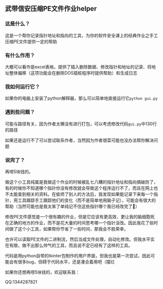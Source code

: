 ## 武带信安压缩PE文件作业helper

### 这是什么？

这是一个帮你记录指针地址和指向的工具，为你的软件安全课上的经典作业之手工压缩PE文件提供一定的帮助

### 有什么作用？

大概可以看作是excel表格，提供了插入删除数据、修改指针和地址的记录、将地址整体偏移（这项功能会在删除DOS插桩程序时提供帮助）和生成日志

### 我如何运行它？

如果你的电脑上安装了python解释器，那么可以简单地直接运行它`python gui.py`

### 遇到些问题？

可能与路径有关，因为作者太懒没有进行打包，可以考虑修改代码`gui.py`中130行的路径

如果还是运行不了可以尝试联系作者，当然因为作者很菜可能也没办法帮你解决问题

### 说完了？

再唠5块钱的。

做这个小工具纯属是我做这个作业的时候被乱七八糟的指针地址和指向搞破防了，有的时候你不知道哪个指针你没有修改就会导致这个程序运行不了，而且在网上也不太能查到相关的资料。在偷师了别人的方法后，我发现如果能记录下来每一个指针，用工具跟踪手工跟踪他们的变化（而不是简单地用脑子记），可能会有很大的帮助（当然可能也是我太笨了单纯记不住这些指针哪个我已经改完了🤦‍）

修改PE文件感觉是一个很有趣的作业，但是它应该有更高效、更让我的脑细胞死在正确的地方的作业，而不是花大量的时间思考哪一个指针没改。因此我花了些时间做了这个小工具，如果帮你节省了一些时间，那我会不胜荣幸。

也许可以读取PE文件的二进制流，然后当成文件处理，自动化修改。但我水平实在有限，做不出那么帅气的工具，而且说不定已经有了这样的工具。

代码是用python自带的tkinter包制作的用户界面，但我也是第一次尝试，因此可能会有很多bug，但碍于代码水平，还是凑合着用吧（摆烂

如果你还想再唠5块钱的，欢迎联系我：

QQ:1344287821